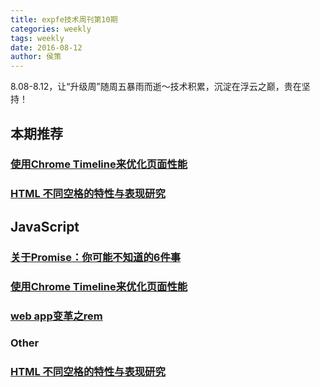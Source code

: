 ```yaml
---
title: expfe技术周刊第10期
categories: weekly
tags: weekly
date: 2016-08-12
author: 侯策
---
```

8.08-8.12，让“升级周”随周五暴雨而逝～技术积累，沉淀在浮云之巅，贵在坚持！

## 本期推荐
### [使用Chrome Timeline来优化页面性能](https://zhuanlan.zhihu.com/p/21950100?from=groupmessage&isappinstalled=1)

### [HTML 不同空格的特性与表现研究](http://mp.weixin.qq.com/s?__biz=MjM5MTA1MjAxMQ==&mid=2651222451&idx=1&sn=243e858964dbc3cf151e4efbbf175ddf&scene=1&srcid=0810eI96CWM8y9VWuxn0Vh8u&from=groupmessage&isappinstalled=0#wechat_redirect)


<!-- more -->

## JavaScript
### [关于Promise：你可能不知道的6件事](http://mp.weixin.qq.com/s?__biz=MjM5MTA1MjAxMQ==&mid=2651222422&idx=1&sn=8c059af21a4cd7c9041ab719459451d5&scene=1&srcid=0809mmCUBx0aI4QhMShyEKVG&from=groupmessage&isappinstalled=0#wechat_redirect)

### [使用Chrome Timeline来优化页面性能](https://zhuanlan.zhihu.com/p/21950100?from=groupmessage&isappinstalled=1)

### [web app变革之rem](https://isux.tencent.com/web-app-rem.html)

### Other

### [HTML 不同空格的特性与表现研究](http://mp.weixin.qq.com/s?__biz=MjM5MTA1MjAxMQ==&mid=2651222451&idx=1&sn=243e858964dbc3cf151e4efbbf175ddf&scene=1&srcid=0810eI96CWM8y9VWuxn0Vh8u&from=groupmessage&isappinstalled=0#wechat_redirect)

